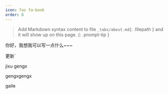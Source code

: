 ```yaml
---
icon: fas fa-book
order: 6
---
```


> Add Markdown syntax content to file `_tabs/about.md`{: .filepath } and it will show up on this page.
{: .prompt-tip }





你好，我想我可以写一点什么~~~



更新`



jixu gengx

gengxgengx

gaile

